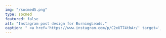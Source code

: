 ```yaml
---
img: "/socmed5.png"
type: socmed
featured: false
alt: "Instagram post design for BurningLeads."
caption: " <a href='https://www.instagram.com/p/C2xUT74tbAr/' target='_blank'> Click here to see whole IG post. </a> "
---
```

